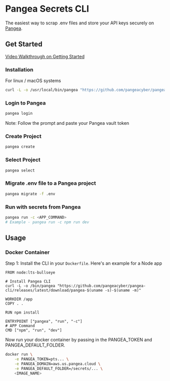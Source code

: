 # Pangea Secrets CLI

The easiest way to scrap .env files and store your API keys securely on [Pangea](https://pangea.cloud?utm_source=github&utm_medium=pangea-cli-repo).

## Get Started
[Video Walkthrough on Getting Started](https://www.youtube.com/watch?v=R_LSoDcXj9Y)
### Installation
For linux / macOS systems
```bash
curl -L -o /usr/local/bin/pangea "https://github.com/pangeacyber/pangea-cli/releases/latest/download/pangea-$(uname -s)-$(uname -m)" && chmod +x /usr/local/bin/pangea
```

### Login to Pangea
```bash
pangea login
```
Note: Follow the prompt and paste your Pangea vault token

### Create Project
```bash
pangea create
```

### Select Project
```bash
pangea select
```

### Migrate .env file to a Pangea project
```bash
pangea migrate -f .env
```

### Run with secrets from Pangea
```bash
pangea run -c <APP_COMMAND>
# Example - pangea run -c npm run dev
```

## Usage
### Docker Container
Step 1: Install the CLI in your `Dockerfile`. Here's an example for a Node app
```docker
FROM node:lts-bullseye

# Install Pangea CLI
curl -L -o /bin/pangea "https://github.com/pangeacyber/pangea-cli/releases/latest/download/pangea-$(uname -s)-$(uname -m)"

WORKDIR /app
COPY . .

RUN npm install

ENTRYPOINT ["pangea", "run", "-c"]
# APP Command
CMD ["npm", "run", "dev"]
```

Now run your docker container by passing in the PANGEA_TOKEN and PANGEA_DEFAULT_FOLDER.
```bash
docker run \
    -e PANGEA_TOKEN=pts... \
    -e PANGEA_DOMAIN=aws.us.pangea.cloud \
    -e PANGEA_DEFAULT_FOLDER=/secrets/... \
    <IMAGE_NAME>
```

